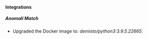 #### Integrations
##### Anomali Match
- Upgraded the Docker image to: *demisto/python3:3.9.5.22665*.
